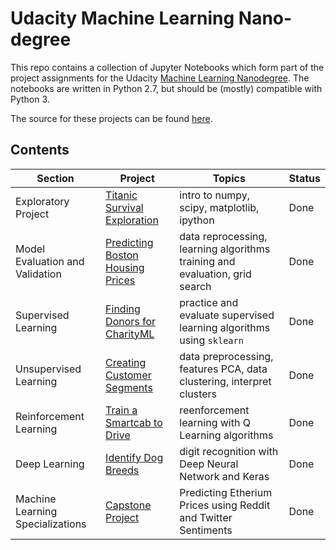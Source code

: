 # Udacity Machine Learning Nano-degree
This repo contains a collection of Jupyter Notebooks which form part of the project assignments for the Udacity [Machine Learning Nanodegree](https://www.udacity.com/course/machine-learning-engineer-nanodegree--nd009). The notebooks are written in Python 2.7, but should be (mostly) compatible with Python 3.

The source for these projects can be found [here](https://github.com/udacity/machine-learning).

## Contents
Section | Project | Topics | Status
--- | --- | --- | ---
Exploratory Project | [Titanic Survival Exploration](/Projects/projects%20for%20submission/titanic_survival_exploration%20(ML%20Foundation%20-%20mini%20project)) | intro to numpy, scipy, matplotlib, ipython | Done
Model Evaluation and Validation | [Predicting Boston Housing Prices](./Projects/projects%20for%20submission/boston_housing%20(ML%20Foundations%20-%20main%20project)) | data reprocessing, learning algorithms training and evaluation, grid search | Done
Supervised Learning | [Finding Donors for CharityML](/Projects/projects%20for%20submission/finding_donors%20(Supervised%20Learning)) | practice and evaluate supervised learning algorithms using `sklearn` | Done
Unsupervised Learning | [Creating Customer Segments](.Projects/projects%20for%20submission/customer_segments%20(Unsupervised%20Learning)) | data preprocessing, features PCA, data clustering, interpret clusters | Done
Reinforcement Learning | [Train a Smartcab to Drive](/Projects/projects%20for%20submission/smartcab%20(Reinforcement%20Learning)) | reenforcement learning with Q Learning algorithms | Done
Deep Learning | [Identify Dog Breeds](./Projects/projects%20for%20submission/dog-project%20(Convolutional%20Neural%20Networks)) | digit recognition with Deep Neural Network and Keras | Done
Machine Learning Specializations | [Capstone Project](./Projects/projects%20for%20submission/capstone) | Predicting Etherium Prices using Reddit and Twitter Sentiments | Done
